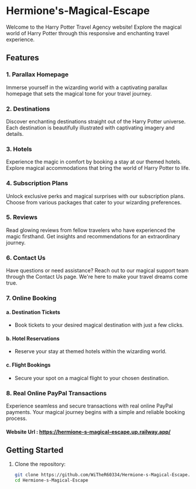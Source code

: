 # Hermione's-Magical-Escape

Welcome to the Harry Potter Travel Agency website! Explore the magical world of Harry Potter through this responsive and enchanting travel experience.

## Features

### 1. Parallax Homepage

Immerse yourself in the wizarding world with a captivating parallax homepage that sets the magical tone for your travel journey.

### 2. Destinations

Discover enchanting destinations straight out of the Harry Potter universe. Each destination is beautifully illustrated with captivating imagery and details.

### 3. Hotels

Experience the magic in comfort by booking a stay at our themed hotels. Explore magical accommodations that bring the world of Harry Potter to life.

### 4. Subscription Plans

Unlock exclusive perks and magical surprises with our subscription plans. Choose from various packages that cater to your wizarding preferences.

### 5. Reviews

Read glowing reviews from fellow travelers who have experienced the magic firsthand. Get insights and recommendations for an extraordinary journey.

### 6. Contact Us

Have questions or need assistance? Reach out to our magical support team through the Contact Us page. We're here to make your travel dreams come true.

### 7. Online Booking

#### a. Destination Tickets
   - Book tickets to your desired magical destination with just a few clicks.

#### b. Hotel Reservations
   - Reserve your stay at themed hotels within the wizarding world.

#### c. Flight Bookings
   - Secure your spot on a magical flight to your chosen destination.

### 8. Real Online PayPal Transactions

Experience seamless and secure transactions with real online PayPal payments. Your magical journey begins with a simple and reliable booking process.

#### Website Url : https://hermione-s-magical-escape.up.railway.app/

## Getting Started

1. Clone the repository:

   ```bash
   git clone https://github.com/WiTheR60334/Hermione-s-Magical-Escape.git
   cd Hermione-s-Magical-Escape
